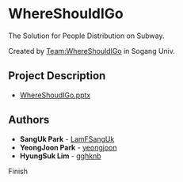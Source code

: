 # WhereShouldIGo

The Solution for People Distribution on Subway.

Created by [Team:WhereShouldIGo](https://github.com/WhereShouldIGo) in Sogang Univ.

## Project Description

* [WhereShoudIGo.pptx](http://bit.ly/wsigppt)

## Authors
* **SangUk Park** - [LamFSangUk](https://github.com/LamFSangUk)
* **YeongJoon Park** - [yeongjoon](https://github.com/yeongjoon)
* **HyungSuk Lim** - [gghknb](https://github.com/gghknb)


Finish

